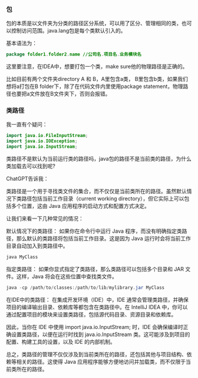### 包

包的本质是以文件夹为分类的路径区分系统，可以用了区分、管理相同的类，也可以控制访问范围。java.lang包是每个类默认引入的。

基本语法为：
```java 
package folder1.folder2.name //公司名.项目名.业务模块名

```

这里要注意，在IDEA中，想要打包一个类，make sure他的物理路径是正确的。

比如目前有两个文件夹directory A 和 B，A里包含a类， B里包含b类，如果我们想将a打包在B folder下，除了在代码文件内里使用package statement，物理路径也要把a文件放在B文件夹下，否则会报错。

### 类路径

我一直有个疑问：
```java
import java.io.FileInputStream;
import java.io.IOException;
import java.io.InputStream;
```
类路径不是默认为当前运行类的路径吗，java包的路径不是当前类的路径，为什么类加载去可以找到呢?

ChatGPT告诉我：

类路径是一个用于寻找类文件的集合，而不仅仅是当前类所在的路径。虽然默认情况下类路径包括当前工作目录（current working directory），但它实际上可以包括多个位置，这由 Java 应用程序的启动方式和配置方式决定。

让我们来看一下几种常见的情况：

默认情况下的类路径： 如果你在命令行中运行 Java 程序，而没有明确指定类路径，那么默认的类路径将包括当前工作目录。这是因为 Java 运行时会将当前工作目录自动加入到类路径中。
```java
java MyClass
```
指定类路径： 如果你显式指定了类路径，那么类路径可以包括多个目录和 JAR 文件。这样，Java 将会在这些位置中查找类文件。

```java
java -cp /path/to/classes:/path/to/lib/mylibrary.jar MyClass
```
在IDE中的类路径： 在集成开发环境（IDE）中，IDE 通常会管理类路径，并确保项目的编译输出目录、依赖库等都包含在类路径中。在 IntelliJ IDEA 中，你可以通过配置项目的模块来设置类路径，包括源代码目录、资源目录和依赖库。

因此，当你在 IDE 中使用 import java.io.InputStream; 时，IDE 会确保编译时正确设置类路径，以便在运行时找到 java.io.InputStream 类。这可能涉及到项目的配置、构建工具的设置，以及 IDE 的内部机制。

总之，类路径的管理不仅仅涉及到当前类所在的路径，还包括其他与项目结构、依赖等相关的路径。这使得 Java 应用程序能够方便地访问并加载类，而不仅限于当前类所在的路径。
